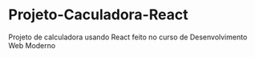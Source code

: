 # Projeto-Caculadora-React
Projeto de calculadora usando React feito no curso de Desenvolvimento Web Moderno
